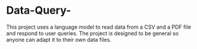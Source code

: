 # Data-Query-
This project uses a language model to read data from a CSV and a PDF file and respond to user queries. The project is designed to be general so anyone can adapt it to their own data files.
